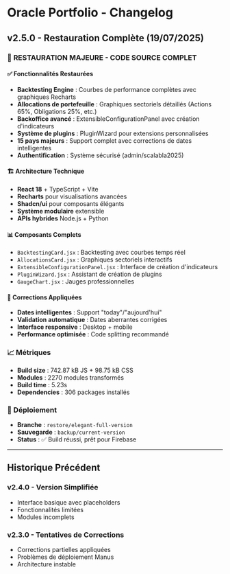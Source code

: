 # Oracle Portfolio - Changelog

## v2.5.0 - Restauration Complète (19/07/2025)

### 🎉 **RESTAURATION MAJEURE - CODE SOURCE COMPLET**

#### **✅ Fonctionnalités Restaurées**
- **Backtesting Engine** : Courbes de performance complètes avec graphiques Recharts
- **Allocations de portefeuille** : Graphiques sectoriels détaillés (Actions 65%, Obligations 25%, etc.)
- **Backoffice avancé** : ExtensibleConfigurationPanel avec création d'indicateurs
- **Système de plugins** : PluginWizard pour extensions personnalisées
- **15 pays majeurs** : Support complet avec corrections de dates intelligentes
- **Authentification** : Système sécurisé (admin/scalabla2025)

#### **🏗️ Architecture Technique**
- **React 18** + TypeScript + Vite
- **Recharts** pour visualisations avancées
- **Shadcn/ui** pour composants élégants
- **Système modulaire** extensible
- **APIs hybrides** Node.js + Python

#### **📊 Composants Complets**
- `BacktestingCard.jsx` : Backtesting avec courbes temps réel
- `AllocationsCard.jsx` : Graphiques sectoriels interactifs
- `ExtensibleConfigurationPanel.jsx` : Interface de création d'indicateurs
- `PluginWizard.jsx` : Assistant de création de plugins
- `GaugeChart.jsx` : Jauges professionnelles

#### **🔧 Corrections Appliquées**
- **Dates intelligentes** : Support "today"/"aujourd'hui"
- **Validation automatique** : Dates aberrantes corrigées
- **Interface responsive** : Desktop + mobile
- **Performance optimisée** : Code splitting recommandé

### **📈 Métriques**
- **Build size** : 742.87 kB JS + 98.75 kB CSS
- **Modules** : 2270 modules transformés
- **Build time** : 5.23s
- **Dependencies** : 306 packages installés

### **🚀 Déploiement**
- **Branche** : `restore/elegant-full-version`
- **Sauvegarde** : `backup/current-version`
- **Status** : ✅ Build réussi, prêt pour Firebase

---

## Historique Précédent

### v2.4.0 - Version Simplifiée
- Interface basique avec placeholders
- Fonctionnalités limitées
- Modules incomplets

### v2.3.0 - Tentatives de Corrections
- Corrections partielles appliquées
- Problèmes de déploiement Manus
- Architecture instable

